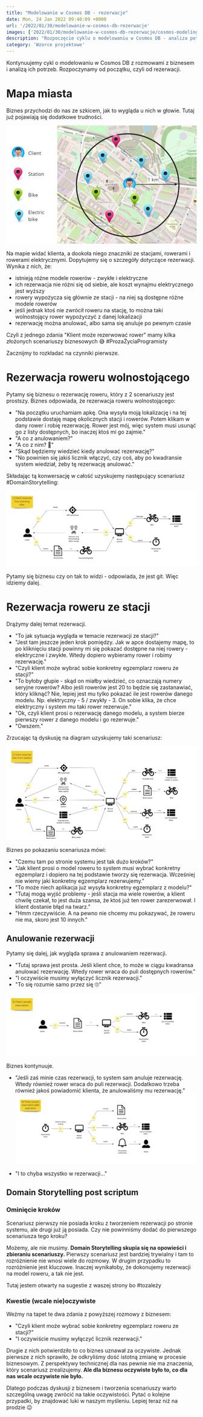 ```yaml
---
title: "Modelowanie w Cosmos DB - rezerwacje"
date: Mon, 24 Jan 2022 09:40:09 +0000
url: '/2022/01/30/modelowanie-w-cosmos-db-rezerwacje'
images: ['2022/01/30/modelowanie-w-cosmos-db-rezerwacje/cosmos-modeling.jpg']
description: "Rozpoczęcie cyklu o modelowaniu w Cosmos DB - analiza potrzeb w obszarze rezerwacji"
category: 'Wzorce projektowe'
---
```


Kontynuujemy cykl o modelowaniu w Cosmos DB z rozmowami z biznesem i analizą ich potrzeb. Rozpoczynamy od początku, czyli od rezerwacji.

# Mapa miasta

Biznes przychodzi do nas ze szkicem, jak to wygląda u nich w głowie. Tutaj już pojawiają się dodatkowe trudności.

[![](city-map.jpg)](city-map.jpg)

Na mapie widać klienta, a dookoła niego znaczniki ze stacjami, rowerami i rowerami elektrycznymi. Dopytujemy się o szczegóły dotyczące rezerwacji. Wynika z nich, że:

- istnieją różne modele rowerów - zwykłe i elektryczne
- ich rezerwacja nie różni się od siebie, ale koszt wynajmu elektrycznego jest wyższy
- rowery wypożycza się głównie ze stacji - na niej są dostępne różne modele rowerów 
- jeśli jednak ktoś nie zwrócił roweru na stację, to można taki wolnostojący rower wypożyczyć z danej lokalizacji
- rezerwację można anulować, albo sama się anuluje po pewnym czasie

Czyli z jednego zdania "Klient może rezerwować rower" mamy kilka złożonych scenariuszy biznesowych 😅 #ProzaŻyciaProgramisty

Zacznijmy to rozkładać na czynniki pierwsze.

# Rezerwacja roweru wolnostojącego

Pytamy się biznesu o rezerwację roweru, który z 2 scenariuszy jest prostszy. Biznes odpowiada, że rezerwacja roweru wolnostojącego:

- "Na początku uruchamiam apkę. Ona wysyła moją lokalizację i na tej podstawie dostaję mapę okolicznych stacji i rowerów. Potem klikam w dany rower i robię rezerwację. Rower jest mój, więc system musi usunąć go z listy dostępnych, bo inaczej ktoś mi go zajmie."
- "A co z anulowaniem?"
- "A co z nim? 🤔"
- "Skąd będziemy wiedzieć kiedy anulować rezerwację?"
- "No powinien się jakiś licznik włączyć, czy coś, aby po kwadransie system wiedział, żeby tę rezerwację anulować."

Składając tą konwersację w całość uzyskujemy następujący scenariusz #DomainStorytelling:

[![](free-standing-bike.jpg)](free-standing-bike.jpg)

Pytamy się biznesu czy on tak to widzi - odpowiada, że jest git. Więc idziemy dalej.

# Rezerwacja roweru ze stacji

Drążymy dalej temat rezerwacji.

- "To jak sytuacja wygląda w temacie rezerwacji ze stacji?"
- "Jest tam jeszcze jeden krok pomiędzy. Jak w apce dostajemy mapę, to po kliknięciu stacji powinny mi się pokazać dostępne na niej rowery - elektryczne i zwykłe. Wtedy dopiero wybieramy rower i robimy rezerwację."
- "Czyli klient może wybrać sobie konkretny egzemplarz roweru ze stacji?"
- "To byłoby głupie - skąd on miałby wiedzieć, co oznaczają numery seryjne rowerów? Albo jeśli rowerów jest 20 to będzie się zastanawiać, który kliknąć? Nie, lepiej jest mu tylko pokazać ile jest rowerów danego modelu. Np. elektryczny - 5 / zwykły - 3. On sobie klika, że chce elektryczny i system mu taki rower rezerwuje."
- "Ok, czyli klient prosi o rezerwację danego modelu, a system bierze pierwszy rower z danego modelu i go rezerwuje."
- "Owszem."

Zrzucając tą dyskusję na diagram uzyskujemy taki scenariusz:

[![](station.jpg)](station.jpg)

Biznes po pokazaniu scenariusza mówi:

- "Czemu tam po stronie systemu jest tak dużo kroków?"
- "Jak klient prosi o model roweru to system musi wybrać konkretny egzemplarz i dopiero na tej podstawie tworzy się rezerwacja. Wcześniej nie wiemy jaki konkretny egzemplarz rezerwujemy."
- "To może niech aplikacja już wysyła konkretny egzemplarz z modelu?"
- "Tutaj mogą wyjść problemy - jeśli stacja ma wiele rowerów, a klient chwilę czekał, to jest duża szansa, że ktoś już ten rower zarezerwował. I klient dostanie błąd na twarz."
- "Hmm rzeczywiście. A na pewno nie chcemy mu pokazywać, że roweru nie ma, skoro jest 10 innych."

## Anulowanie rezerwacji

Pytamy się dalej, jak wygląda sprawa z anulowaniem rezerwacji.

- "Tutaj sprawa jest prosta. Jeśli klient chce, to może w ciągu kwadransa anulować rezerwację. Wtedy rower wraca do puli dostępnych rowerów."
- "I oczywiście musimy wyłączyć licznik rezerwacji."
- "To się rozumie samo przez się 🙄"

[![](client-cancels.jpg)](client-cancels.jpg)

Biznes kontynuuje.

- "Jeśli zaś minie czas rezerwacji, to system sam anuluje rezerwację. Wtedy również rower wraca do puli rezerwacji. Dodatkowo trzeba również jakoś powiadomić klienta, że anulowaliśmy mu rezerwację."
[![](system-cancels.jpg)](system-cancels.jpg)

- "I to chyba wszystko w rezerwacji..."

## Domain Storytelling post scriptum

### Ominięcie kroków

Scenariusz pierwszy nie posiada kroku z tworzeniem rezerwacji po stronie systemu, ale drugi już ją posiada. Czy nie powinniśmy dodać do pierwszego scenariusza tego kroku?

Możemy, ale nie musimy. **Domain Storytelling skupia się na opowieści i zbieraniu scenariuszy.** Pierwszy scenariusz jest bardziej trywialny i tam to rozróżnienie nie wnosi wiele do rozmowy. W drugim przypadku to rozróżnienie jest kluczowe. Inaczej wynikałoby, że dokonujemy rezerwacji na model roweru, a tak nie jest. 

Tutaj jestem otwarty na sugestie z waszej strony bo #tozależy

### Kwestie  (wcale nie)oczywiste 

Weźmy na tapet te dwa zdania z powyższej rozmowy z biznesem:
- "Czyli klient może wybrać sobie konkretny egzemplarz roweru ze stacji?"
- "I oczywiście musimy wyłączyć licznik rezerwacji."

Drugie z nich potwierdziło to co biznes uznawał za oczywiste. Jednak pierwsze z nich sprawiło, że odkryliśmy dość istotną zmianę w procesie biznesowym. Z perspektywy technicznej dla nas pewnie nie ma znaczenia, który scenariusz zrealizujemy. **Ale dla biznesu oczywiste było to, co dla nas wcale oczywiste nie było.**

Dlatego podczas dyskusji z biznesem i tworzenia scenariuszy warto szczególną uwagę zwrócić na takie oczywistości. Pytać o kolejne przypadki, by znajdować luki w naszym myśleniu. Lepiej teraz niż na prodzie 😉